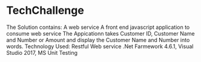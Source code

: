 # TechChallenge

The Solution contains:
A web service
A front end javascript application to consume web service
The Appicationn takes Customer ID, Customer Name and Number or Amount and display the Customer Name and Number into words.
Technology Used:
Restful Web service
.Net Farmework 4.6.1, Visual Studio 2017, MS Unit Testing

